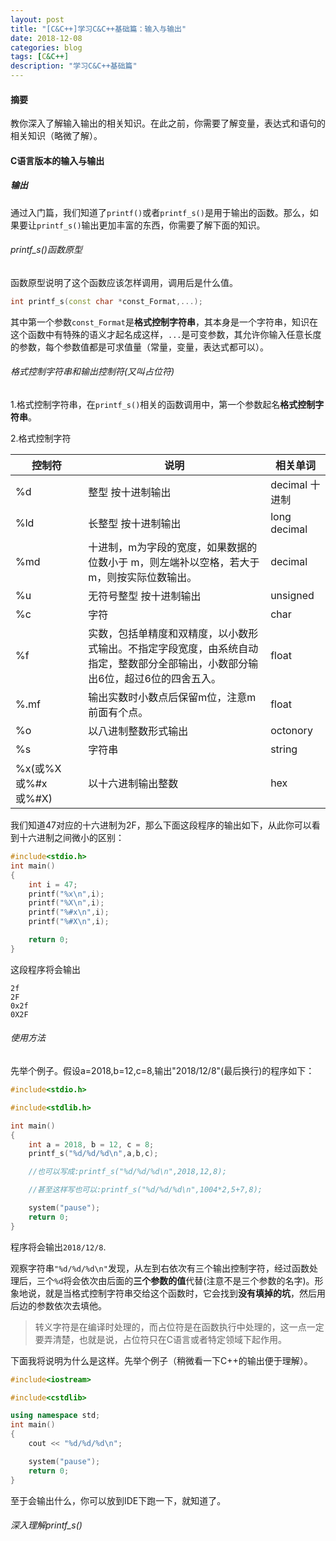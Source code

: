 ```yaml
---
layout: post
title: "[C&C++]学习C&C++基础篇：输入与输出"
date: 2018-12-08
categories: blog
tags: [C&C++]
description: "学习C&C++基础篇"
---
```


#### 摘要

教你深入了解输入输出的相关知识。在此之前，你需要了解变量，表达式和语句的相关知识（略微了解）。

#### C语言版本的输入与输出

##### 输出

通过入门篇，我们知道了`printf()`或者`printf_s()`是用于输出的函数。那么，如果要让`printf_s()`输出更加丰富的东西，你需要了解下面的知识。

###### printf_s()函数原型

函数原型说明了这个函数应该怎样调用，调用后是什么值。

```cpp
int printf_s(const char *const_Format,...);
```

其中第一个参数`const_Format`是**格式控制字符串**，其本身是一个字符串，知识在这个函数中有特殊的语义才起名成这样，`...`是可变参数，其允许你输入任意长度的参数，每个参数值都是可求值量（常量，变量，表达式都可以）。

###### 格式控制字符串和输出控制符(又叫占位符)

1.格式控制字符串，在`printf_s()`相关的函数调用中，第一个参数起名**格式控制字符串**。

2.格式控制字符

| 控制符 | 说明 | 相关单词 |
| ----- | ----- | ----- |
| %d | 整型 按十进制输出 | decimal 十进制 |
| %ld | 长整型 按十进制输出 | long decimal |
| %md | 十进制，m为字段的宽度，如果数据的位数小于 m，则左端补以空格，若大于 m，则按实际位数输出。 | decimal |
| %u | 无符号整型 按十进制输出 | unsigned |
| %c | 字符 | char |
| %f | 实数，包括单精度和双精度，以小数形式输出。不指定字段宽度，由系统自动指定，整数部分全部输出，小数部分输出6位，超过6位的四舍五入。 | float |
| %.mf | 输出实数时小数点后保留m位，注意m前面有个点。| float |
| %o | 以八进制整数形式输出 | octonory |
| %s | 字符串 | string |
| %x(或%X或%#x或%#X) | 以十六进制输出整数 | hex |

我们知道47对应的十六进制为2F，那么下面这段程序的输出如下，从此你可以看到十六进制之间微小的区别：

```cpp
#include<stdio.h>
int main()
{
	int i = 47;
	printf("%x\n",i);
	printf("%X\n",i);
	printf("%#x\n",i);
	printf("%#X\n",i);

	return 0;
}
```

这段程序将会输出

```
2f
2F
0x2f
0X2F
```

###### 使用方法

先举个例子。假设a=2018,b=12,c=8,输出"2018/12/8"(最后换行)的程序如下：

```cpp
#include<stdio.h>

#include<stdlib.h>

int main()
{
	int a = 2018, b = 12, c = 8;
	printf_s("%d/%d/%d\n",a,b,c);

	//也可以写成:printf_s("%d/%d/%d\n",2018,12,8);

	//甚至这样写也可以:printf_s("%d/%d/%d\n",1004*2,5+7,8);

	system("pause");
	return 0;
}
```

程序将会输出`2018/12/8`.

观察字符串`"%d/%d/%d\n"`发现，从左到右依次有三个输出控制字符，经过函数处理后，三个`%d`将会依次由后面的**三个参数的值**代替(注意不是三个参数的名字)。形象地说，就是当格式控制字符串交给这个函数时，它会找到**没有填掉的坑**，然后用后边的参数依次去填他。

> 转义字符是在编译时处理的，而占位符是在函数执行中处理的，这一点一定要弄清楚，也就是说，占位符只在C语言或者特定领域下起作用。

下面我将说明为什么是这样。先举个例子（稍微看一下C++的输出便于理解）。

```cpp
#include<iostream>

#include<cstdlib>

using namespace std;
int main()
{
	cout << "%d/%d/%d\n";

	system("pause");
	return 0;
}
```

至于会输出什么，你可以放到IDE下跑一下，就知道了。

###### 深入理解printf_s()